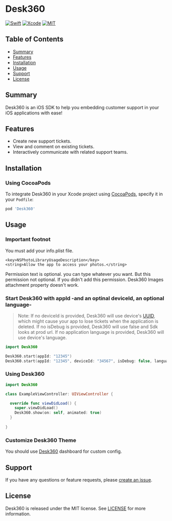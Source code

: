 # Desk360

<p align="left">
  <a href="https://swift.org"><img src="https://img.shields.io/badge/Swift-5-orange.svg" alt="Swift"/></a>
  <a href="https://developer.apple.com/xcode"><img src="https://img.shields.io/badge/Xcode-10-blue.svg" alt="Xcode"></a>
  <a href="https://github.com/Teknasyon-Teknoloji/desk360-ios-sdk/blob/master/LICENSE"><img src="https://img.shields.io/badge/License-MIT-red.svg" alt="MIT"></a>
</p>

## Table of Contents

- [Summary](#summary)
- [Features](#features)
- [Installation](#installation)
- [Usage](#usage)
- [Support](#installation)
- [License](#license)

## Summary

Desk360 is an iOS SDK to help you embedding customer support in your iOS applications with ease!

## Features

- Create new support tickets.
- View and comment on existing tickets.
- Interactively communicate with related support teams.

## Installation

### Using CocoaPods

To integrate Desk360 in your Xcode project using [CocoaPods](https://cocoapods.org), specify it in your `Podfile`:

```ruby
pod 'Desk360'
```

## Usage

### Important footnot

You must add your info.plist file.
```
<key>NSPhotoLibraryUsageDescription</key>
<string>Allow the app to access your photos.</string>
```
Permission text is optional. you can type whatever you want. But this permission not optional. If you didn't add this permission. Desk360 Images attachment property doesn't work.

### Start Desk360 with appId -and an optinal deviceId, an optional language-

> Note: If no deviceId is provided, Desk360 will use device's [UUID](https://developer.apple.com/documentation/foundation/uuid), which might cause your app to lose tickets when the application is deleted. If no isDebug is provided, Desk360 will use false and Sdk looks at prod url. If no application language is provided, Desk360 will use device's language.

```swift
import Desk360

Desk360.start(appId: "12345")
Desk360.start(appId: "12345", deviceId: "34567", isDebug: false, language: "en", jsonInfo: jsonObject: [String: Any] = ["yourInfoKey": "yourInfoValue"])
```

### Using Desk360

```swift
import Desk360

class ExampleViewController: UIViewController {

  override func viewDidLoad() {
    super.viewDidLoad()
    Desk360.show(on: self, animated: true)
  }
  
}
```

### Customize Desk360 Theme

You should use [Desk360](https://desk360.com/) dashboard for custom config.

## Support

If you have any questions or feature requests, please [create an issue](https://github.com/Teknasyon-Teknoloji/desk360-ios-sdk/issues/new).

## License

Desk360 is released under the MIT license. See [LICENSE](https://github.com/Teknasyon-Teknoloji/desk360-ios-sdk/blob/master/LICENSE) for more information.
